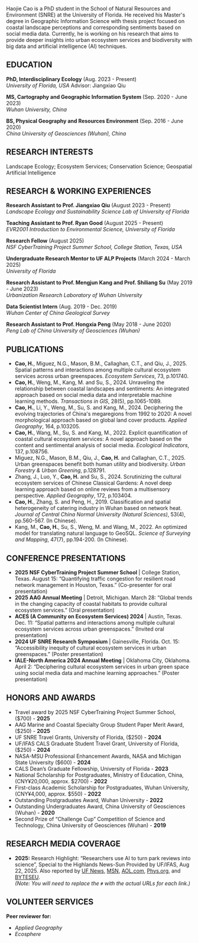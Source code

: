 Haojie Cao is a PhD student in the School of Natural Resources and Environment (SNRE) at the University of Florida. He received his Master's degree in Geographic Information Science with thesis project focused on coastal landscape perceptions and corresponding sentiments based on social media data. Currently, he is working on his research that aims to provide deeper insights into urban ecosystem services and biodiversity with big data and artificial intelligence (AI) techniques. 

## EDUCATION
**PhD, Interdisciplinary Ecology** (Aug. 2023 - Present)  
*University of Florida, USA* Advisor: Jiangxiao Qiu

**MS, Cartography and Geographic Information System** (Sep. 2020 - June 2023)  
*Wuhan University, China*

**BS, Physical Geography and Resources Environment** (Sep. 2016 - June 2020)  
*China University of Geosciences (Wuhan), China*

## RESEARCH INTERESTS
Landscape Ecology; Ecosystem Services; Conservation Science; Geospatial Artificial Intelligence

## RESEARCH & WORKING EXPERIENCES
**Research Assistant to Prof. Jiangxiao Qiu** (August 2023 - Present)  
*Landscape Ecology and Sustainability Science Lab of University of Florida*

**Teaching Assistant to Prof. Ryan Good** (August 2025 - Present)  
*EVR2001 Introduction to Environmental Science, University of Florida*

**Research Fellow** (August 2025)  
*NSF CyberTraining Project Summer School, College Station, Texas, USA*

**Undergraduate Research Mentor to UF ALP Projects** (March 2024 - March 2025)  
*University of Florida*

**Research Assistant to Prof. Mengjun Kang and Prof. Shiliang Su** (May 2019 - June 2023)  
*Urbanization Research Laboratory of Wuhan University*

**Data Scientist Intern** (Aug. 2019 - Dec. 2019)  
*Wuhan Center of China Geological Survey*

**Research Assistant to Prof. Hongxia Peng** (May 2018 - June 2020)  
*Peng Lab of China University of Geosciences (Wuhan)*

## PUBLICATIONS
* **Cao, H.**, Miguez, N.G., Mason, B.M., Callaghan, C.T., and Qiu, J., 2025. Spatial patterns and interactions among multiple cultural ecosystem services across urban greenspaces. *Ecosystem Services*, 73, p.101740.
* **Cao, H.**, Weng, M., Kang, M. and Su, S., 2024. Unraveling the relationship between coastal landscapes and sentiments: An integrated approach based on social media data and interpretable machine learning methods. *Transactions in GIS*, 28(5), pp.1065-1089.
* **Cao, H.**, Li, Y., Weng, M., Su, S. and Kang, M., 2024. Deciphering the evolving trajectories of China's megaregions from 1992 to 2020: A novel morphological approach based on global land cover products. *Applied Geography*, 164, p.103205.
* **Cao, H.**, Wang, M., Su, S. and Kang, M., 2022. Explicit quantification of coastal cultural ecosystem services: A novel approach based on the content and sentimental analysis of social media. *Ecological Indicators*, 137, p.108756.
* Miguez, N.G., Mason, B.M., Qiu, J., **Cao, H.** and Callaghan, C.T., 2025. Urban greenspaces benefit both human utility and biodiversity. *Urban Forestry & Urban Greening*, p.128791.
* Zhang, J., Luo, Y., **Cao, H.** and Su, S., 2024. Scrutinizing the cultural ecosystem services of Chinese Classical Gardens: A novel deep learning approach based on online reviews from a multisensory perspective. *Applied Geography*, 172, p.103404.
* **Cao, H.**, Zhang, S. and Peng, H., 2019. Classification and spatial heterogeneity of catering industry in Wuhan based on network heat. *Journal of Central China Normal University (Natural Sciences)*, 53(4), pp.560-567. (In Chinese).
* Kang, M., **Cao, H.**, Su, S., Weng, M. and Wang, M., 2022. An optimized model for translating natural language to GeoSQL. *Science of Surveying and Mapping*, 47(7), pp.194-200. (In Chinese).

## CONFERENCE PRESENTATIONS
* **2025 NSF CyberTraining Project Summer School** | College Station, Texas. August 15: “Quantifying traffic congestion for resilient road network management in Houston, Texas.” (Co-presenter for oral presentation)
* **2025 AAG Annual Meeting** | Detroit, Michigan. March 28: “Global trends in the changing capacity of coastal habitats to provide cultural ecosystem services.” (Oral presentation)
* **ACES (A Community on Ecosystem Services) 2024** | Austin, Texas. Dec. 11: “Spatial patterns and interactions among multiple cultural ecosystem services across urban greenspaces.” (Invited oral presentation)
* **2024 UF SNRE Research Symposium** | Gainesville, Florida. Oct. 15: “Accessibility inequity of cultural ecosystem services in urban greenspaces.” (Poster presentation)
* **IALE-North America 2024 Annual Meeting** | Oklahoma City, Oklahoma. April 2: “Deciphering cultural ecosystem services in urban green space using social media data and machine learning approaches.” (Poster presentation)

## HONORS AND AWARDS
* Travel award by 2025 NSF CyberTraining Project Summer School, ($700) - **2025**
* AAG Marine and Coastal Specialty Group Student Paper Merit Award, ($250) - **2025**
* UF SNRE Travel Grants, University of Florida, ($250) - **2024**
* UF/IFAS CALS Graduate Student Travel Grant, University of Florida, ($250) - **2024**
* NASA-MSU Professional Enhancement Awards, NASA and Michigan State University ($600) - **2024**
* CALS Dean’s Graduate Fellowship, University of Florida - **2023**
* National Scholarship for Postgraduates, Ministry of Education, China, (CNY¥20,000, approx. $2700) - **2022**
* First-class Academic Scholarship for Postgraduates, Wuhan University, (CNY¥4,000, approx. $550) - **2022**
* Outstanding Postgraduates Award, Wuhan University - **2022**
* Outstanding Undergraduates Award, China University of Geosciences (Wuhan) - **2020**
* Second Prize of “Challenge Cup” Competition of Science and Technology, China University of Geosciences (Wuhan) - **2019**

## RESEARCH MEDIA COVERAGE
* **2025:** Research Highlight: “Researchers use AI to turn park reviews into science”, Special to the Highlands News-Sun Provided by UF/IFAS, Aug 22, 2025. Also reported by [UF News](#), [MSN](#), [AOL.com](#), [Phys.org](#), and [BYTESEU](#).  
    *(Note: You will need to replace the `#` with the actual URLs for each link.)*

## VOLUNTEER SERVICES
**Peer reviewer for:**
* *Applied Geography*
* *Ecosphere*
